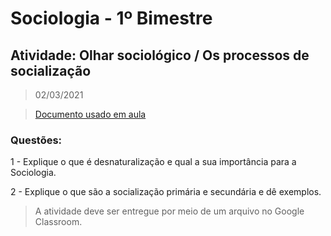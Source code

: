# Sociologia - 1º Bimestre

## Atividade: Olhar sociológico / Os processos de socialização
> 02/03/2021

> [Documento usado em aula](.\classroom.pdf)

### Questões:

1 - Explique o que é desnaturalização e qual a sua importância para a Sociologia.

2 - Explique o que são a socialização primária e secundária e dê exemplos.

> A atividade deve ser entregue por meio de um arquivo no Google Classroom.
